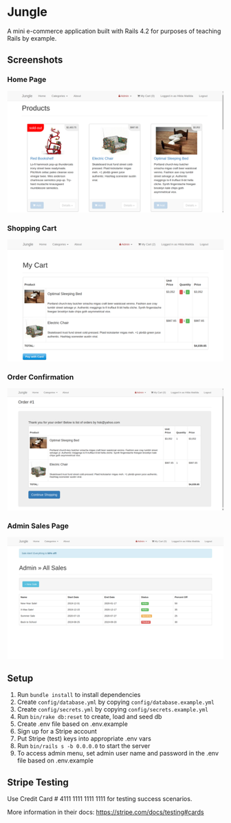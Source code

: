# Jungle

A mini e-commerce application built with Rails 4.2 for purposes of teaching Rails by example.

## Screenshots
### Home Page
![](https://github.com/hildakh/jungle-rails/blob/master/docs/Home%20Page.png?raw=true)

### Shopping Cart
![](https://github.com/hildakh/jungle-rails/blob/master/docs/cart.png?raw=true)

### Order Confirmation
![](https://github.com/hildakh/jungle-rails/blob/master/docs/shopping%20confirmation.png?raw=true)

### Admin Sales Page
![](https://github.com/hildakh/jungle-rails/blob/master/docs/sales.png?raw=true)


## Setup

1. Run `bundle install` to install dependencies
2. Create `config/database.yml` by copying `config/database.example.yml`
3. Create `config/secrets.yml` by copying `config/secrets.example.yml`
4. Run `bin/rake db:reset` to create, load and seed db
5. Create .env file based on .env.example
6. Sign up for a Stripe account
7. Put Stripe (test) keys into appropriate .env vars
8. Run `bin/rails s -b 0.0.0.0` to start the server
9. To access admin menu, set admin user name and password in the .env file based on .env.example

## Stripe Testing

Use Credit Card # 4111 1111 1111 1111 for testing success scenarios.

More information in their docs: <https://stripe.com/docs/testing#cards>
